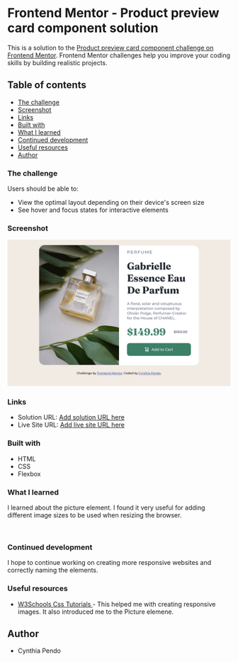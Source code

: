 # Frontend Mentor - Product preview card component solution

This is a solution to the [Product preview card component challenge on Frontend Mentor](https://www.frontendmentor.io/challenges/product-preview-card-component-GO7UmttRfa). Frontend Mentor challenges help you improve your coding skills by building realistic projects. 

## Table of contents

- [The challenge](#the-challenge)
- [Screenshot](#screenshot)
- [Links](#links)
- [Built with](#built-with)
- [What I learned](#what-i-learned)
- [Continued development](#continued-development)
- [Useful resources](#useful-resources)
- [Author](#author)

### The challenge

Users should be able to:

- View the optimal layout depending on their device's screen size
- See hover and focus states for interactive elements

### Screenshot

![](images/screenshot.png)

### Links

- Solution URL: [Add solution URL here](https://github.com/cpendo/Product-preview-card-solution)
- Live Site URL: [Add live site URL here](https://your-live-site-url.com)

### Built with

- HTML
- CSS 
- Flexbox

### What I learned

I learned about the picture element. I found it very useful for adding different image sizes to be used when resizing the browser.

<picture>
  <source srcset="" media="(max-width: 200px)" >
  <img src="" alt="" >
</picture>
      
### Continued development

I hope to continue working on creating more responsive websites and correctly naming the elements.

### Useful resources

- [W3Schools Css Tutorials ](https://www.w3schools.com/css/) - This helped me with creating responsive images. It also introduced me to the Picture elemene.

## Author

- Cynthia Pendo



